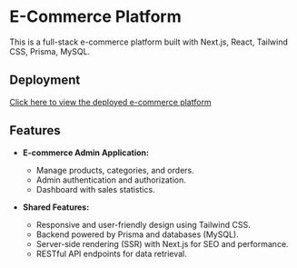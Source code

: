 # E-Commerce Platform

This is a full-stack e-commerce platform built with Next.js, React, Tailwind CSS, Prisma, MySQL.

## Deployment
[Click here to view the deployed e-commerce platform](https://nextjs-ecommerce-project-admin-phzmbdhyf-vkng1104s-projects.vercel.app/)

## Features

- **E-commerce Admin Application:**

  - Manage products, categories, and orders.
  - Admin authentication and authorization.
  - Dashboard with sales statistics.

- **Shared Features:**

  - Responsive and user-friendly design using Tailwind CSS.
  - Backend powered by Prisma and databases (MySQL).
  - Server-side rendering (SSR) with Next.js for SEO and performance.
  - RESTful API endpoints for data retrieval.
